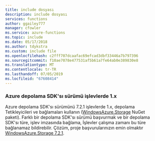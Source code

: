 ```yaml
---
title: include dosyası
description: include dosyası
services: functions
author: ggailey777
manager: cfowler
ms.service: azure-functions
ms.topic: include
ms.date: 05/17/2018
ms.author: tdykstra
ms.custom: include file
ms.openlocfilehash: c2fff707dcaafac69efcad3dbf33446a7b797396
ms.sourcegitcommit: f10ae7078e477531af5b61a7fe64ab0e389830e8
ms.translationtype: MT
ms.contentlocale: tr-TR
ms.lasthandoff: 07/05/2019
ms.locfileid: "67608414"
---
```

### <a name="azure-storage-sdk-version-in-functions-1x"></a>Azure depolama SDK'sı sürümü işlevlerde 1.x

Azure depolama SDK'sı sürümünü 7.2.1 işlevlerde 1.x, depolama Tetikleyicileri ve bağlamaları kullanın ([WindowsAzure.Storage](https://www.nuget.org/packages/WindowsAzure.Storage/7.2.1) NuGet paketi). Farklı bir depolama SDK'sı sürümü başvurmak ve bir depolama SDK'sı türe, işlev imzasında bağlama, İşlevler çalışma zamanı bu türe bağlanamaz bildirebilir. Çözüm, proje başvurularınızın emin olmaktır [WindowsAzure.Storage 7.2.1](https://www.nuget.org/packages/WindowsAzure.Storage/7.2.1).
